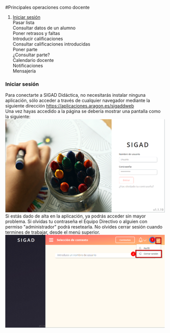 #Principales operaciones como docente

1. [Iniciar sesión](#iniciar-sesion)  
Pasar lista    
Consultar datos de un alumno  
Poner retrasos y faltas  
Introducir calificaciones  
Consultar calificaciones introducidas  
Poner parte  
¿Consultar parte?  
Calendario docente  
Notificaciones  
Mensajería  

### Iniciar sesión <a name="iniciar-sesion"></a>
Para conectarte a SIGAD Didáctica, no necesitarás instalar ninguna aplicación, sólo acceder a través de cualquier navegador mediante la siguiente dirección <https://aplicaciones.aragon.es/sigaddweb>  
Una vez hayas accedido a la página se debería mostrar una pantalla como la siguiente: 
![Loguear](https://raw.githubusercontent.com/catedu/curso-basico-sigad/master/img/didactica/docente/abrir_cerrar/logueo.png)  
Si estás dado de alta en la aplicación, ya podrás acceder sin mayor problema. Si olvidas tu contraseña el Equipo Directivo o alguien con permiso "administrador" podrá resetearla.
No olvides cerrar sesión cuando termines de trabajar, desde el menú superior.
![Cerrar](https://raw.githubusercontent.com/catedu/curso-basico-sigad/master/img/didactica/docente/abrir_cerrar/cierre_sesion.png) 